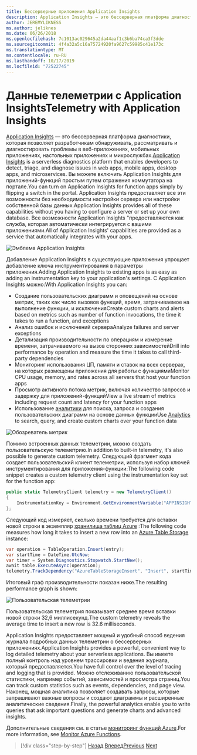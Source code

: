 ```yaml
---
title: Бессерверные приложения Application Insights
description: Application Insights — это бессерверная платформа диагностики, которая позволяет разработчикам обнаруживать, рассматривать и диагностировать проблемы в веб-приложениях, мобильных приложениях, настольных приложениях и микрослужбах.
author: JEREMYLIKNESS
ms.author: jeliknes
ms.date: 06/26/2018
ms.openlocfilehash: 7c1013ac029645a2da44aaf1c3b6ba74ca3f3dde
ms.sourcegitcommit: 4f4a32a5c16a75724920fa9627c59985c41e173c
ms.translationtype: MT
ms.contentlocale: ru-RU
ms.lasthandoff: 10/17/2019
ms.locfileid: "72522745"
---
```

# <a name="telemetry-with-application-insights"></a><span data-ttu-id="5189e-103">Данные телеметрии с Application Insights</span><span class="sxs-lookup"><span data-stu-id="5189e-103">Telemetry with Application Insights</span></span>

<span data-ttu-id="5189e-104">[Application Insights](https://docs.microsoft.com/azure/application-insights) — это бессерверная платформа диагностики, которая позволяет разработчикам обнаруживать, рассматривать и диагностировать проблемы в веб-приложениях, мобильных приложениях, настольных приложениях и микрослужбах.</span><span class="sxs-lookup"><span data-stu-id="5189e-104">[Application Insights](https://docs.microsoft.com/azure/application-insights) is a serverless diagnostics platform that enables developers to detect, triage, and diagnose issues in web apps, mobile apps, desktop apps, and microservices.</span></span> <span data-ttu-id="5189e-105">Вы можете включить Application Insights для приложений-функций простым путем отражения коммутатора на портале.</span><span class="sxs-lookup"><span data-stu-id="5189e-105">You can turn on Application Insights for function apps simply by flipping a switch in the portal.</span></span> <span data-ttu-id="5189e-106">Application Insights предоставляет все эти возможности без необходимости настройки сервера или настройки собственной базы данных.</span><span class="sxs-lookup"><span data-stu-id="5189e-106">Application Insights provides all of these capabilities without you having to configure a server or set up your own database.</span></span> <span data-ttu-id="5189e-107">Все возможности Application Insights "предоставляются как служба, которая автоматически интегрируется с вашими приложениями.</span><span class="sxs-lookup"><span data-stu-id="5189e-107">All of Application Insights' capabilities are provided as a service that automatically integrates with your apps.</span></span>

![Эмблема Application Insights](./media/application-insights-logo.png)

<span data-ttu-id="5189e-109">Добавление Application Insights в существующие приложения упрощает добавление ключа инструментирования в параметры приложения.</span><span class="sxs-lookup"><span data-stu-id="5189e-109">Adding Application Insights to existing apps is as easy as adding an instrumentation key to your application's settings.</span></span> <span data-ttu-id="5189e-110">С Application Insights можно:</span><span class="sxs-lookup"><span data-stu-id="5189e-110">With Application Insights you can:</span></span>

- <span data-ttu-id="5189e-111">Создание пользовательских диаграмм и оповещений на основе метрик, таких как число вызовов функций, время, затрачиваемое на выполнение функции, и исключения</span><span class="sxs-lookup"><span data-stu-id="5189e-111">Create custom charts and alerts based on metrics such as number of function invocations, the time it takes to run a function, and exceptions</span></span>
- <span data-ttu-id="5189e-112">Анализ ошибок и исключений сервера</span><span class="sxs-lookup"><span data-stu-id="5189e-112">Analyze failures and server exceptions</span></span>
- <span data-ttu-id="5189e-113">Детализация производительности по операциям и измерение времени, затрачиваемого на вызов сторонних зависимостей</span><span class="sxs-lookup"><span data-stu-id="5189e-113">Drill into performance by operation and measure the time it takes to call third-party dependencies</span></span>
- <span data-ttu-id="5189e-114">Мониторинг использования ЦП, памяти и ставок на всех серверах, на которых размещены приложения для работы с функциями</span><span class="sxs-lookup"><span data-stu-id="5189e-114">Monitor CPU usage, memory, and rates across all servers that host your function apps</span></span>
- <span data-ttu-id="5189e-115">Просмотр активного потока метрик, включая количество запросов и задержку для приложений-функций</span><span class="sxs-lookup"><span data-stu-id="5189e-115">View a live stream of metrics including request count and latency for your function apps</span></span>
- <span data-ttu-id="5189e-116">Использование [аналитики](https://docs.microsoft.com/azure/application-insights/app-insights-analytics) для поиска, запроса и создания пользовательских диаграмм на основе данных функции</span><span class="sxs-lookup"><span data-stu-id="5189e-116">Use [Analytics](https://docs.microsoft.com/azure/application-insights/app-insights-analytics) to search, query, and create custom charts over your function data</span></span>

![Обозреватель метрик](./media/metrics-explorer.png)

<span data-ttu-id="5189e-118">Помимо встроенных данных телеметрии, можно создать пользовательскую телеметрию.</span><span class="sxs-lookup"><span data-stu-id="5189e-118">In addition to built-in telemetry, it's also possible to generate custom telemetry.</span></span> <span data-ttu-id="5189e-119">Следующий фрагмент кода создает пользовательский клиент телеметрии, используя набор ключей инструментирования для приложения-функции:</span><span class="sxs-lookup"><span data-stu-id="5189e-119">The following code snippet creates a custom telemetry client using the instrumentation key set for the function app:</span></span>

```csharp
public static TelemetryClient telemetry = new TelemetryClient()
{
    InstrumentationKey = Environment.GetEnvironmentVariable("APPINSIGHTS_INSTRUMENTATIONKEY")
};
```

<span data-ttu-id="5189e-120">Следующий код измеряет, сколько времени требуется для вставки новой строки в экземпляр [хранилища таблиц Azure](https://docs.microsoft.com/azure/cosmos-db/table-storage-overview) :</span><span class="sxs-lookup"><span data-stu-id="5189e-120">The following code measures how long it takes to insert a new row into an [Azure Table Storage](https://docs.microsoft.com/azure/cosmos-db/table-storage-overview) instance:</span></span>

```csharp
var operation = TableOperation.Insert(entry);
var startTime = DateTime.UtcNow;
var timer = System.Diagnostics.Stopwatch.StartNew();
await table.ExecuteAsync(operation);
telemetry.TrackDependency("AzureTableStorageInsert", "Insert", startTime, timer.Elapsed, true);
```

<span data-ttu-id="5189e-121">Итоговый граф производительности показан ниже.</span><span class="sxs-lookup"><span data-stu-id="5189e-121">The resulting performance graph is shown:</span></span>

![Пользовательская телеметрии](./media/custom-telemetry.png)

<span data-ttu-id="5189e-123">Пользовательская телеметрия показывает среднее время вставки новой строки 32,6 миллисекунд.</span><span class="sxs-lookup"><span data-stu-id="5189e-123">The custom telemetry reveals the average time to insert a new row is 32.6 milliseconds.</span></span>

<span data-ttu-id="5189e-124">Application Insights предоставляет мощный и удобный способ ведения журнала подробных данных телеметрии о бессерверных приложениях.</span><span class="sxs-lookup"><span data-stu-id="5189e-124">Application Insights provides a powerful, convenient way to log detailed telemetry about your serverless applications.</span></span> <span data-ttu-id="5189e-125">Вы имеете полный контроль над уровнем трассировки и ведения журнала, который предоставляется.</span><span class="sxs-lookup"><span data-stu-id="5189e-125">You have full control over the level of tracing and logging that is provided.</span></span> <span data-ttu-id="5189e-126">Можно отслеживанию пользовательской статистики, например событий, зависимостей и просмотра страниц.</span><span class="sxs-lookup"><span data-stu-id="5189e-126">You can track custom statistics such as events, dependencies, and page view.</span></span> <span data-ttu-id="5189e-127">Наконец, мощная аналитика позволяет создавать запросы, которые запрашивают важные вопросы и создают диаграммы и расширенные аналитические сведения.</span><span class="sxs-lookup"><span data-stu-id="5189e-127">Finally, the powerful analytics enable you to write queries that ask important questions and generate charts and advanced insights.</span></span>

<span data-ttu-id="5189e-128">Дополнительные сведения см. в статье [мониторинг функций Azure](https://docs.microsoft.com/azure/azure-functions/functions-monitoring).</span><span class="sxs-lookup"><span data-stu-id="5189e-128">For more information, see [Monitor Azure Functions](https://docs.microsoft.com/azure/azure-functions/functions-monitoring).</span></span>

>[!div class="step-by-step"]
><span data-ttu-id="5189e-129">[Назад](azure-functions.md)
>[Вперед](logic-apps.md)</span><span class="sxs-lookup"><span data-stu-id="5189e-129">[Previous](azure-functions.md)
[Next](logic-apps.md)</span></span>
